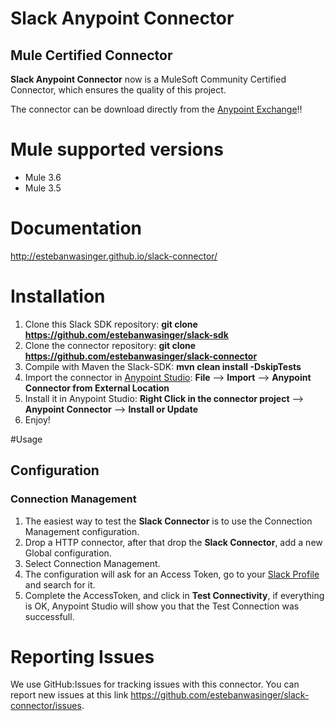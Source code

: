 # Slack Anypoint Connector

## Mule Certified Connector
__Slack Anypoint Connector__ now is a MuleSoft Community Certified Connector, which ensures the quality of this project.

The connector can be download directly from the [Anypoint Exchange](https://www.mulesoft.com/exchange/#!/slack-integration-connector)!!

# Mule supported versions
- Mule 3.6
- Mule 3.5

# Documentation
http://estebanwasinger.github.io/slack-connector/

# Installation 
1. Clone this Slack SDK repository: **git clone https://github.com/estebanwasinger/slack-sdk**
2. Clone the connector repository: **git clone https://github.com/estebanwasinger/slack-connector**
3. Compile with Maven the Slack-SDK: **mvn clean install -DskipTests**
4. Import the connector in [Anypoint Studio](http://www.mulesoft.com/platform/mule-studio): **File** --> **Import** --> **Anypoint Connector from External Location**
5. Install it in Anypoint Studio: **Right Click in the connector project** --> **Anypoint Connector** --> **Install or Update**
6. Enjoy!

#Usage
## Configuration
### Connection Management
1. The easiest way to test the **Slack Connector** is to use the Connection Management configuration.
2. Drop a HTTP connector, after that drop the **Slack Connector**, add a new Global configuration.
3. Select Connection Management.
4. The configuration will ask for an Access Token, go to your [Slack Profile](https://api.slack.com/web) and search for it.
5. Complete the AccessToken, and click in **Test Connectivity**, if everything is OK, Anypoint Studio will show you that the Test Connection was successfull. 

# Reporting Issues

We use GitHub:Issues for tracking issues with this connector. You can report new issues at this link https://github.com/estebanwasinger/slack-connector/issues.
